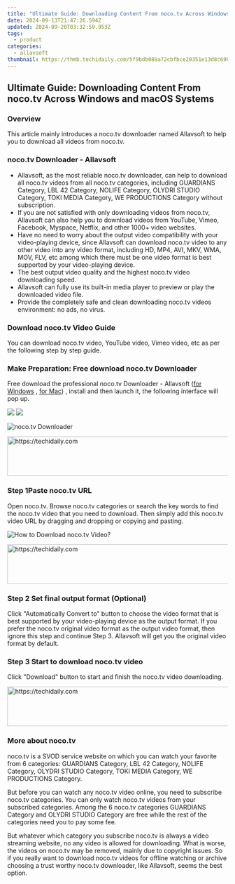 ```yaml
---
title: "Ultimate Guide: Downloading Content From noco.tv Across Windows and macOS Systems"
date: 2024-09-13T21:47:26.594Z
updated: 2024-09-20T03:32:59.953Z
tags:
  - product
categories:
  - allavsoft
thumbnail: https://thmb.techidaily.com/5f9bdb089a72cbfbce20351e13d8c69867a47335c73b8710c5509727c5e15028.jpg
---
```


## Ultimate Guide: Downloading Content From noco.tv Across Windows and macOS Systems

### Overview

This article mainly introduces a noco.tv downloader named Allavsoft to help you to download all videos from noco.tv.

### noco.tv Downloader - Allavsoft

* Allavsoft, as the most reliable noco.tv downloader, can help to download all noco.tv videos from all noco.tv categories, including GUARDIANS Category, LBL 42 Category, NOLIFE Category, OLYDRI STUDIO Category, TOKI MEDIA Category, WE PRODUCTIONS Category without subscription.
* If you are not satisfied with only downloading videos from noco.tv, Allavsoft can also help you to download videos from YouTube, Vimeo, Facebook, Myspace, Netflix, and other 1000+ video websites.
* Have no need to worry about the output video compatibility with your video-playing device, since Allavsoft can download noco.tv video to any other video into any video format, including HD, MP4, AVI, MKV, WMA, MOV, FLV, etc among which there must be one video format is best supported by your video-playing device.
* The best output video quality and the highest noco.tv video downloading speed.
* Allavsoft can fully use its built-in media player to preview or play the downloaded video file.
* Provide the completely safe and clean downloading noco.tv videos environment: no ads, no virus.

### Download noco.tv Video Guide

You can download noco.tv video, YouTube video, Vimeo video, etc as per the following step by step guide.

### Make Preparation: Free download noco.tv Downloader

Free download the professional noco.tv Downloader - Allavsoft ([for Windows](https://tools.techidaily.com/allavsoft/products/) , [for Mac](https://tools.techidaily.com/allavsoft/products/)) , install and then launch it, the following interface will pop up.

[![](https://www.allavsoft.com/how-to/../images/how-to/free-download-win.jpg)](https://tools.techidaily.com/allavsoft/products/) [![](https://www.allavsoft.com/how-to/../images/how-to/free-download-mac.jpg)](https://tools.techidaily.com/allavsoft/products/)

![noco.tv Downloader](https://www.allavsoft.com/how-to/../images/allavsoft/screen-shot-600.jpg)

<!-- affiliate ads begin -->
<a href="https://ephamedtechinc.pxf.io/c/5597632/2130532/26400" target="_top" id="2130532">
  <img src="//a.impactradius-go.com/display-ad/26400-2130532" border="0" alt="https://techidaily.com" width="728" height="90"/>
</a>
<img height="0" width="0" src="https://ephamedtechinc.pxf.io/i/5597632/2130532/26400" style="position:absolute;visibility:hidden;" border="0" />
<!-- affiliate ads end -->

### Step 1Paste noco.tv URL

Open noco.tv. Browse noco.tv categories or search the key words to find the noco.tv video that you need to download. Then simply add this noco.tv video URL by dragging and dropping or copying and pasting.

![How to Download noco.tv Video?](https://www.allavsoft.com/how-to/../images/how-to/download-rtmp-video/download-rtmp-video.jpg)

<!-- affiliate ads begin -->
<a href="https://unicoeye.pxf.io/c/5597632/2134495/18498" target="_top" id="2134495">
  <img src="//a.impactradius-go.com/display-ad/18498-2134495" border="0" alt="https://techidaily.com" width="728" height="90"/>
</a>
<img height="0" width="0" src="https://unicoeye.pxf.io/i/5597632/2134495/18498" style="position:absolute;visibility:hidden;" border="0" />
<!-- affiliate ads end -->

### Step 2 Set final output format (Optional)

Click "Automatically Convert to" button to choose the video format that is best supported by your video-playing device as the output format. If you prefer the noco.tv original video format as the output video format, then ignore this step and continue Step 3\. Allavsoft will get you the original video format by default.

### Step 3 Start to download noco.tv video

Click "Download" button to start and finish the noco.tv video downloading.

<!-- affiliate ads begin -->
<a href="https://appsumo.8odi.net/c/5597632/2068432/7443" target="_top" id="2068432">
  <img src="//a.impactradius-go.com/display-ad/7443-2068432" border="0" alt="https://techidaily.com" width="728" height="90"/>
</a>
<img height="0" width="0" src="https://appsumo.8odi.net/i/5597632/2068432/7443" style="position:absolute;visibility:hidden;" border="0" />
<!-- affiliate ads end -->

### More about noco.tv

noco.tv is a SVOD service website on which you can watch your favorite from 6 categories: GUARDIANS Category, LBL 42 Category, NOLIFE Category, OLYDRI STUDIO Category, TOKI MEDIA Category, WE PRODUCTIONS Category.

But before you can watch any noco.tv video online, you need to subscribe noco.tv categories. You can only watch noco.tv videos from your subscribed categories. Among the 6 noco.tv categories GUARDIANS Category and OLYDRI STUDIO Category are free while the rest of the categories need you to pay some fee.

But whatever which category you subscribe noco.tv is always a video streaming website, no any video is allowed for downloading. What is worse, the videos on noco.tv may be removed, mainly due to copyright issues. So if you really want to download noco.tv videos for offline watching or archive choosing a trust worthy noco.tv downloader, like Allavsoft, seems the best option.

<ins class="adsbygoogle"
     style="display:block"
     data-ad-format="autorelaxed"
     data-ad-client="ca-pub-7571918770474297"
     data-ad-slot="1223367746"></ins>

<ins class="adsbygoogle"
     style="display:block"
     data-ad-client="ca-pub-7571918770474297"
     data-ad-slot="8358498916"
     data-ad-format="auto"
     data-full-width-responsive="true"></ins>

